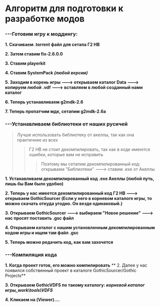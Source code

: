 # Алгоритм для подготовки к разработке модов

### ---Готовим игру к моддингу:

**1. Скачиваем .torrent файл для сетапа Г2 НВ**

**2. Затем ставим fix-2.6.0.0**

**3. Ставим playerkit**

**4. Ставим SystemPack _(любой версии)_**

**5. Заходим в корень игры ---> открываем каталог Data ---> копируем любой .vdf ---> вставляем в любой созданный нами каталог**

**6. Теперь устанавливаем g2mdk-2.6**

**7. Теперь пропатчим мдк, сетапим g2mdk-2.6a**


### ---Устанавливаем библиотеки от наших русичей

>Лучше использовать библиотеку от акеллы, так как она практичнее из всех
>>Г2 НВ не стоит декомпилировать, так как в коде имеются ошибки, которые вам не исправить
>>>Поэтому мы сетапим декомпилированный код: открываем "Библиотеки" ---> ставим .exe от Акеллы

**1. Устанавливаем декомпилированный код .exe Акеллы (любой путь, лишь бы Вам было удобно)**

**2. Теперь у нас имеется декомпилированный код Г2 НВ ---> открываем GothicSourcer (Если у него в корневом каталоге игры, то можно скачать откуда угодно. Он везде одинаковый.)**

**3. Открываем GothicSourcer ---> выбираем "Новое решение" ---> нас просят поставить .gsc файл**

**4. Открываем каталог с нашим установленным декомпилированным кодом игры и ищем там файл .gsc**

**5. Теперь можно редачить код, как вам захочется**


### ---Компиляция кода

**1. Когда проект готов, его можно компилировать**
**
2. Далее у нас появился собственный проект в каталоге GothicSourcer/Gothic Projects**

**3. Открываем GothicVDFS по такому каталогу: _корневой каталог игры\_work\tools\VDFS_**

**4. Кликаем на (Viewer)....**
